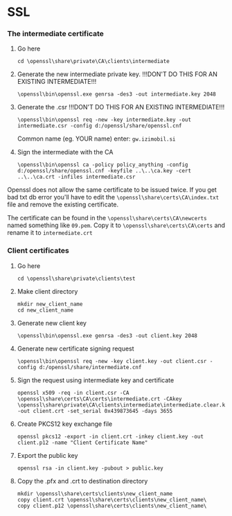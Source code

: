 SSL
====================


### The intermediate certificate

1. Go here

   ```
   cd \openssl\share\private\CA\clients\intermediate
   ```
2. Generate the new intermediate private key. !!!DON'T DO THIS FOR AN EXISTING INTERMEDIATE!!!

   ```
   \openssl\bin\openssl.exe genrsa -des3 -out intermediate.key 2048
   ```
3. Generate the .csr !!!DON'T DO THIS FOR AN EXISTING INTERMEDIATE!!!

   ```
   \openssl\bin\openssl req -new -key intermediate.key -out intermediate.csr -config d:/openssl/share/openssl.cnf
   ```

   Common name (eg. YOUR name) enter: `gw.izimobil.si`

4. Sign the intermediate with the CA

   ```
   \openssl\bin\openssl ca -policy policy_anything -config d:/openssl/share/openssl.cnf -keyfile ..\..\ca.key -cert ..\..\ca.crt -infiles intermediate.csr
   ```

Openssl does not allow the same certificate to be issued twice. If you get bad txt db error you'll have to edit the `\openssl\share\certs\CA\index.txt` file and remove the existing certificate.

The certificate can be found in the `\openssl\share\certs\CA\newcerts` named something like `09.pem`.
Copy it to `\openssl\share\certs\CA\certs` and rename it to `intermediate.crt`



### Client certificates

1. Go here
   ```
   cd \openssl\share\private\clients\test
   ```
   
2. Make client directory
   ```
   mkdir new_client_name
   cd new_client_name
   ```
   
3. Generate new client key
   ```
   \openssl\bin\openssl.exe genrsa -des3 -out client.key 2048
   ```

4. Generate new certificate signing request
   ```
   \openssl\bin\openssl req -new -key client.key -out client.csr -config d:/openssl/share/intermediate.cnf
   ```

5. Sign the request using intermediate key and certificate
   ```
   openssl x509 -req -in client.csr -CA \openssl\share\certs\CA\certs\intermediate.crt -CAkey \openssl\share\private\CA\clients\intermediate\intermediate.clear.key -out client.crt -set_serial 0x439873645 -days 3655
   ```

6. Create PKCS12 key exchange file
   ```
   openssl pkcs12 -export -in client.crt -inkey client.key -out client.p12 -name "Client Certificate Name"
   ```

7. Export the public key
   ```
   openssl rsa -in client.key -pubout > public.key
   ```

8. Copy the .pfx and .crt to destination directory
   ```
   mkdir \openssl\share\certs\clients\new_client_name
   copy client.crt \openssl\share\certs\clients\new_client_name\
   copy client.p12 \openssl\share\certs\clients\new_client_name\
   ```
